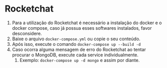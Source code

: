 # Rocketchat

1. Para a utilização do Rocketchat é necessário a instalação do docker e o docker compose, caso já possua esses softwares instalados, favor desconsidere.
2. Baixe o arquivo `docker-compose.yml` ou copie o seu conteúdo.
3. Após isso, execute o comando `docker-compose up --build -d`
4. Caso ocorra alguma mensagem de erro do Rocketchat ao tentar procurar o MongoDB, execute cada service individualmente.
   1. Exemplo: `docker-compose up -d mongo` e assim por diante.